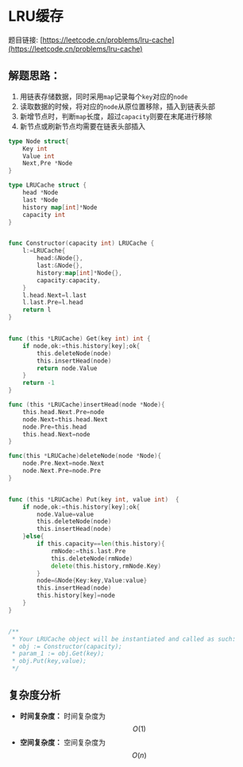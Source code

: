 # LRU缓存

题目链接: [https://leetcode.cn/problems/lru-cache](https://leetcode.cn/problems/lru-cache)

## 解题思路：

1. 用链表存储数据，同时采用`map`记录每个`key`对应的`node`
2. 读取数据的时候，将对应的`node`从原位置移除，插入到链表头部
3. 新增节点时，判断`map`长度，超过`capacity`则要在末尾进行移除
4. 新节点或刷新节点均需要在链表头部插入


```go
type Node struct{
    Key int
    Value int
    Next,Pre *Node
}

type LRUCache struct {
    head *Node
    last *Node
    history map[int]*Node
    capacity int
}


func Constructor(capacity int) LRUCache {
    l:=LRUCache{
        head:&Node{},
        last:&Node{},
        history:map[int]*Node{},
        capacity:capacity,
    }
    l.head.Next=l.last
    l.last.Pre=l.head
    return l
}


func (this *LRUCache) Get(key int) int {
    if node,ok:=this.history[key];ok{
        this.deleteNode(node)
        this.insertHead(node)
        return node.Value
    }
    return -1
}

func (this *LRUCache)insertHead(node *Node){
    this.head.Next.Pre=node
    node.Next=this.head.Next
    node.Pre=this.head
    this.head.Next=node
}

func(this *LRUCache)deleteNode(node *Node){
    node.Pre.Next=node.Next
    node.Next.Pre=node.Pre
}


func (this *LRUCache) Put(key int, value int)  {
    if node,ok:=this.history[key];ok{
        node.Value=value
        this.deleteNode(node)
        this.insertHead(node)
    }else{
        if this.capacity==len(this.history){
            rmNode:=this.last.Pre
            this.deleteNode(rmNode)
            delete(this.history,rmNode.Key)
        }
        node=&Node{Key:key,Value:value}
        this.insertHead(node)
        this.history[key]=node
    }
}


/**
 * Your LRUCache object will be instantiated and called as such:
 * obj := Constructor(capacity);
 * param_1 := obj.Get(key);
 * obj.Put(key,value);
 */
```

## 复杂度分析

- **时间复杂度：** 时间复杂度为 $$O(1)$$
- **空间复杂度：** 空间复杂度为 $$O(n)$$
